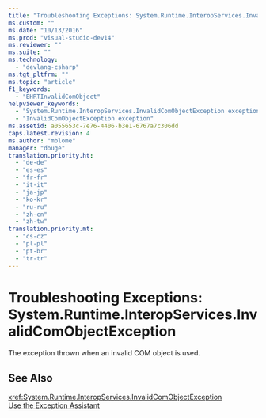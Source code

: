 ```yaml
---
title: "Troubleshooting Exceptions: System.Runtime.InteropServices.InvalidComObjectException"
ms.custom: ""
ms.date: "10/13/2016"
ms.prod: "visual-studio-dev14"
ms.reviewer: ""
ms.suite: ""
ms.technology: 
  - "devlang-csharp"
ms.tgt_pltfrm: ""
ms.topic: "article"
f1_keywords: 
  - "EHRTInvalidComObject"
helpviewer_keywords: 
  - "System.Runtime.InteropServices.InvalidComObjectException exception"
  - "InvalidComObjectException exception"
ms.assetid: a055653c-7e76-4406-b3e1-6767a7c306dd
caps.latest.revision: 4
ms.author: "mblome"
manager: "douge"
translation.priority.ht: 
  - "de-de"
  - "es-es"
  - "fr-fr"
  - "it-it"
  - "ja-jp"
  - "ko-kr"
  - "ru-ru"
  - "zh-cn"
  - "zh-tw"
translation.priority.mt: 
  - "cs-cz"
  - "pl-pl"
  - "pt-br"
  - "tr-tr"
---
```

# Troubleshooting Exceptions: System.Runtime.InteropServices.InvalidComObjectException
The exception thrown when an invalid COM object is used.  
  
## See Also  
 <xref:System.Runtime.InteropServices.InvalidComObjectException>   
 [Use the Exception Assistant](../Topic/How%20to:%20Use%20the%20Exception%20Assistant.md)